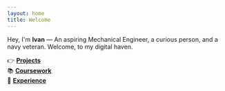 ```yaml
---
layout: home
title: Welcome
---
```


Hey, I'm **Ivan** — An aspiring Mechanical Engineer, a curious person, and a navy veteran.
Welcome, to my digital haven.

👉 **[Projects](/projects/)**  
📚 **[Coursework](/courseworks/)**  
💼 **[Experience](/experience/)**  
